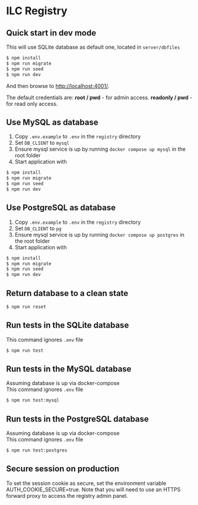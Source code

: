 # ILC Registry

## Quick start in dev mode

This will use SQLite database as default one, located in `server/dbfiles`

```bash
$ npm install
$ npm run migrate
$ npm run seed
$ npm run dev
```

And then browse to [http://localhost:4001/](http://localhost:4001/).

The default credentials are:
**root / pwd** - for admin access.
**readonly / pwd** - for read only access.

## Use MySQL as database

1. Copy `.env.example` to `.env` in the `registry` directory
2. Set `DB_CLIENT` to `mysql`
3. Ensure mysql service is up by running `docker compose up mysql` in the root folder
4. Start application with

```bash
$ npm install
$ npm run migrate
$ npm run seed
$ npm run dev
```

## Use PostgreSQL as database

1. Copy `.env.example` to `.env` in the `registry` directory
2. Set `DB_CLIENT` to `pg`
3. Ensure mysql service is up by running `docker compose up postgres` in the root folder
4. Start application with

```bash
$ npm install
$ npm run migrate
$ npm run seed
$ npm run dev
```

## Return database to a clean state

```bash
$ npm run reset
```

## Run tests in the SQLite database

This command ignores `.env` file

```bash
$ npm run test
```

## Run tests in the MySQL database

Assuming database is up via docker-compose  
This command ignores `.env` file

```bash
$ npm run test:mysql
```

## Run tests in the PostgreSQL database

Assuming database is up via docker-compose  
This command ignores `.env` file

```bash
$ npm run test:postgres
```

## Secure session on production

To set the session cookie as secure, set the environment variable AUTH_COOKIE_SECURE=true. Note that you will need to use an HTTPS forward proxy to access the registry admin panel.

